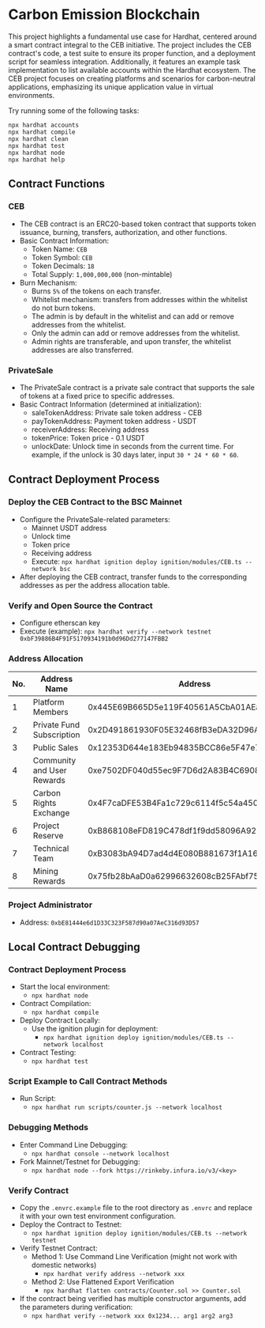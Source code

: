 # Carbon Emission Blockchain 

This project highlights a fundamental use case for Hardhat, centered around a smart contract integral to the CEB initiative. The project includes the CEB contract's code, a test suite to ensure its proper function, and a deployment script for seamless integration. Additionally, it features an example task implementation to list available accounts within the Hardhat ecosystem. The CEB project focuses on creating platforms and scenarios for carbon-neutral applications, emphasizing its unique application value in virtual environments.

Try running some of the following tasks:

```shell
npx hardhat accounts
npx hardhat compile
npx hardhat clean
npx hardhat test
npx hardhat node
npx hardhat help
```

## Contract Functions

### CEB
- The CEB contract is an ERC20-based token contract that supports token issuance, burning, transfers, authorization, and other functions.
- Basic Contract Information:
  - Token Name: `CEB`
  - Token Symbol: `CEB`
  - Token Decimals: `18`
  - Total Supply: `1,000,000,000` (non-mintable)
- Burn Mechanism:
  - Burns `5%` of the tokens on each transfer.
  - Whitelist mechanism: transfers from addresses within the whitelist do not burn tokens.
  - The admin is by default in the whitelist and can add or remove addresses from the whitelist.
  - Only the admin can add or remove addresses from the whitelist.
  - Admin rights are transferable, and upon transfer, the whitelist addresses are also transferred.

### PrivateSale
- The PrivateSale contract is a private sale contract that supports the sale of tokens at a fixed price to specific addresses.
- Basic Contract Information (determined at initialization):
  - saleTokenAddress: Private sale token address - CEB
  - payTokenAddress: Payment token address - USDT
  - receiverAddress: Receiving address
  - tokenPrice: Token price - 0.1 USDT
  - unlockDate: Unlock time in seconds from the current time. For example, if the unlock is 30 days later, input `30 * 24 * 60 * 60`.

## Contract Deployment Process

### Deploy the CEB Contract to the BSC Mainnet
- Configure the PrivateSale-related parameters:
  - Mainnet USDT address
  - Unlock time
  - Token price
  - Receiving address
  - Execute: `npx hardhat ignition deploy ignition/modules/CEB.ts --network bsc`
- After deploying the CEB contract, transfer funds to the corresponding addresses as per the address allocation table.

### Verify and Open Source the Contract
- Configure etherscan key
- Execute (example): `npx hardhat verify --network testnet 0xbF39886B4F91F5170934191b0d96Dd277147FBB2`

### Address Allocation

| No. | Address Name         | Address                               | Percentage | Amount    |
|-----|----------------------|---------------------------------------|------------|-----------|
| 1   | Platform Members     | 0x445E69B665D5e119F40561A5CbA01AEaF679564d | 15%        | 150,000,000  |
| 2   | Private Fund Subscription | 0x2D491861930F05E32468fB3eDA32D96AA0A628B8 | 5%         | 50,000,000   |
| 3   | Public Sales          | 0x12353D644e183Eb94835BCC86e5F47e74B5Ef089 | 25%        | 250,000,000  |
| 4   | Community and User Rewards | 0xe7502DF040d55ec9F7D6d2A83B4C6908f896903C | 5%         | 50,000,000   |
| 5   | Carbon Rights Exchange | 0x4F7caDFE53B4Fa1c729c6114f5c54a4506D64248 | 20%        | 200,000,000  |
| 6   | Project Reserve       | 0xB868108eFD819C478df1f9dd58096A92e2e00a84 | 10%        | 100,000,000  |
| 7   | Technical Team        | 0xB3083bA94D7ad4d4E080B881673f1A164Ac2ff8F | 5%         | 50,000,000   |
| 8   | Mining Rewards        | 0x75fb28bAaD0a62996632608cB25FAbf75130A548 | 15%        | 150,000,000  |

### Project Administrator
- Address: `0xbE81444e6d1D33C323F587d90a07AeC316d93D57`

## Local Contract Debugging

### Contract Deployment Process
- Start the local environment:
  - `npx hardhat node`
- Contract Compilation:
  - `npx hardhat compile`
- Deploy Contract Locally:
  - Use the ignition plugin for deployment:
    - `npx hardhat ignition deploy ignition/modules/CEB.ts --network localhost`
- Contract Testing:
  - `npx hardhat test`

### Script Example to Call Contract Methods
- Run Script:
  - `npx hardhat run scripts/counter.js --network localhost`

### Debugging Methods
- Enter Command Line Debugging:
  - `npx hardhat console --network localhost`
- Fork Mainnet/Testnet for Debugging:
  - `npx hardhat node --fork https://rinkeby.infura.io/v3/<key>`

### Verify Contract
- Copy the `.envrc.example` file to the root directory as `.envrc` and replace it with your own test environment configuration.
- Deploy the Contract to Testnet:
  - `npx hardhat ignition deploy ignition/modules/CEB.ts --network testnet`
- Verify Testnet Contract:
  - Method 1: Use Command Line Verification (might not work with domestic networks)
    - `npx hardhat verify address --network xxx`
  - Method 2: Use Flattened Export Verification
    - `npx hardhat flatten contracts/Counter.sol >> Counter.sol`
- If the contract being verified has multiple constructor arguments, add the parameters during verification:
  - `npx hardhat verify --network xxx 0x1234... arg1 arg2 arg3`
